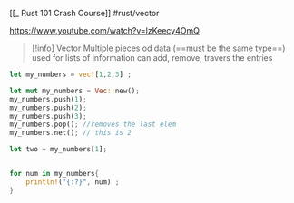 [[_ Rust 101 Crash Course]]
#rust/vector 

https://www.youtube.com/watch?v=lzKeecy4OmQ

>[!info] Vector
>Multiple pieces od data (==must be the same type==)
>used for lists of information
>can add, remove, travers the entries

```rust
let my_numbers = vec![1,2,3] ;

let mut my_numbers = Vec::new();
my_numbers.push(1);
my_numbers.push(2);
my_numbers.push(3);
my_numbers.pop(); //removes the last elem
my_numbers.net(); // this is 2

let two = my_numbers[1];


for num in my_numbers{
	println!("{:?}", num) ;
}
```










